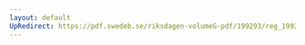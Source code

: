 ```yaml
---
layout: default
UpRedirect: https://pdf.swedeb.se/riksdagen-volumeG-pdf/199293/reg_199293_AU/reg_199293_AU_0008.pdf
---
```

